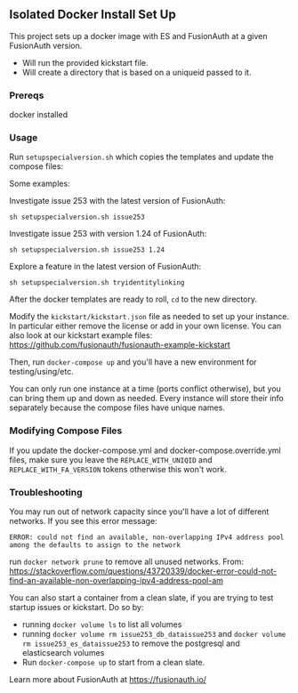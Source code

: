 ## Isolated Docker Install Set Up

This project sets up a docker image with ES and FusionAuth at a given FusionAuth version. 

* Will run the provided kickstart file.
* Will create a directory that is based on a uniqueid passed to it.

### Prereqs

docker installed

### Usage

Run `setupspecialversion.sh` which copies the templates and update the compose files:

Some examples:

Investigate issue 253 with the latest version of FusionAuth:

```
sh setupspecialversion.sh issue253                
```

Investigate issue 253 with version 1.24 of FusionAuth:

```
sh setupspecialversion.sh issue253 1.24
```

Explore a feature in the latest version of FusionAuth:

```
sh setupspecialversion.sh tryidentitylinking
```

After the docker templates are ready to roll, `cd` to the new directory.

Modify the `kickstart/kickstart.json` file as needed to set up your instance. In particular either remove the license or add in your own license. You can also look at our kickstart example files: https://github.com/fusionauth/fusionauth-example-kickstart

Then, run `docker-compose up` and you'll have a new environment for testing/using/etc.

You can only run one instance at a time (ports conflict otherwise), but you can bring them up and down as needed. Every instance will store their info separately because the compose files have unique names.

### Modifying Compose Files

If you update the docker-compose.yml and docker-compose.override.yml files, make sure you leave the `REPLACE_WITH_UNIQID` and `REPLACE_WITH_FA_VERSION` tokens otherwise this won't work.

### Troubleshooting

You may run out of network capacity since you'll have a lot of different networks. If you see this error message:

```
ERROR: could not find an available, non-overlapping IPv4 address pool among the defaults to assign to the network
```

run `docker network prune` to remove all unused networks. From: https://stackoverflow.com/questions/43720339/docker-error-could-not-find-an-available-non-overlapping-ipv4-address-pool-am

You can also start a container from a clean slate, if you are trying to test startup issues or kickstart. Do so by:

* running `docker volume ls` to list all volumes 
* running `docker volume rm issue253_db_dataissue253` and `docker volume rm issue253_es_dataissue253` to remove the postgresql and elasticsearch volumes
* Run `docker-compose up` to start from a clean slate.



Learn more about FusionAuth at https://fusionauth.io/

